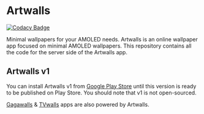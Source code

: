 # Artwalls
[![Codacy Badge](https://app.codacy.com/project/badge/Grade/9339b7e372754a80b76d60f23c7bd886)](https://www.codacy.com/gh/yasandev/artwalls-2-server/dashboard?utm_source=github.com&amp;utm_medium=referral&amp;utm_content=yasandev/artwalls-2-server&amp;utm_campaign=Badge_Grade)

Minimal wallpapers for your AMOLED needs. Artwalls is an online wallpaper app focused on minimal AMOLED wallpapers. This repository contains all the code for the server side of the Artwalls app.

## Artwalls v1

You can install Artwalls v1 from [Google Play Store](https://play.google.com/store/apps/details?id=yasanx.yasan.wallpapers) until this version is ready to be published on Play Store. You should note that v1 is not open-sourced. 

[Gagawalls](https://play.google.com/store/apps/details?id=yasanx.yasan.wallpapers.gagawalls) & [TVwalls](https://play.google.com/store/apps/details?id=yasanx.yasan.wallpapers.tvwalls) apps are also powered by Artwalls.
